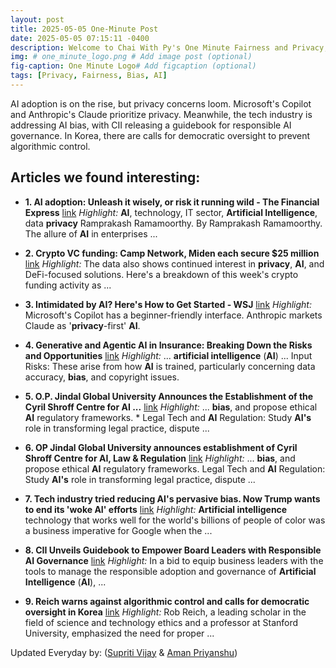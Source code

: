 ```yaml
---
layout: post
title: 2025-05-05 One-Minute Post
date: 2025-05-05 07:15:11 -0400
description: Welcome to Chai With Py's One Minute Fairness and Privacy, which aims to provide you the current happenings in the world of Fairness, Privacy, and AI.
img: # one_minute_logo.png # Add image post (optional)
fig-caption: One Minute Logo# Add figcaption (optional)
tags: [Privacy, Fairness, Bias, AI]
---
```


AI adoption is on the rise, but privacy concerns loom. Microsoft's Copilot and Anthropic's Claude prioritize privacy. Meanwhile, the tech industry is addressing AI bias, with CII releasing a guidebook for responsible AI governance. In Korea, there are calls for democratic oversight to prevent algorithmic control.

## Articles we found interesting:

- **1. <b>AI</b> adoption: Unleash it wisely, or risk it running wild - The Financial Express** [link](https://www.financialexpress.com/life/technology-ai-adoption-unleash-it-wisely-or-risk-it-running-wild-3832317/)
_Highlight:_ <b>AI</b>, technology, IT sector, <b>Artificial Intelligence</b>, data <b>privacy</b> Ramprakash Ramamoorthy. By Ramprakash Ramamoorthy. The allure of <b>AI</b> in enterprises&nbsp;...

- **2. Crypto VC funding: Camp Network, Miden each secure $25 million** [link](https://crypto.news/crypto-vc-funding-camp-network-miden-each-secure-25-million/)
_Highlight:_ The data also shows continued interest in <b>privacy</b>, <b>AI</b>, and DeFi-focused solutions. Here&#39;s a breakdown of this week&#39;s crypto funding activity as&nbsp;...

- **3. Intimidated by <b>AI</b>? Here&#39;s How to Get Started - WSJ** [link](https://www.wsj.com/tech/ai/using-ai-tips-prompts-chatbots-61d0964c)
_Highlight:_ Microsoft&#39;s Copilot has a beginner-friendly interface. Anthropic markets Claude as &#39;<b>privacy</b>-first&#39; <b>AI</b>.

- **4. Generative and Agentic <b>AI</b> in Insurance: Breaking Down the Risks and Opportunities** [link](https://www.insurancejournal.com/blogs/iat/2025/05/05/822210.htm)
_Highlight:_ ... <b>artificial intelligence</b> (<b>AI</b>) ... Input Risks: These arise from how <b>AI</b> is trained, particularly concerning data accuracy, <b>bias</b>, and copyright issues.

- **5. O.P. Jindal Global University Announces the Establishment of the Cyril Shroff Centre for <b>AI</b> ...** [link](https://www.tribuneindia.com/news/business/o-p-jindal-global-university-announces-the-establishment-of-the-cyril-shroff-centre-for-ai-law-regulation/)
_Highlight:_ ... <b>bias</b>, and propose ethical <b>AI</b> regulatory frameworks. * Legal Tech and <b>AI</b> Regulation: Study <b>AI&#39;s</b> role in transforming legal practice, dispute&nbsp;...

- **6. OP Jindal Global University announces establishment of Cyril Shroff Centre for <b>AI</b>, Law &amp; Regulation** [link](https://www.socialnews.xyz/2025/05/05/op-jindal-global-university-announces-establishment-of-cyril-shroff-centre-for-ai-law-regulation/)
_Highlight:_ ... <b>bias</b>, and propose ethical <b>AI</b> regulatory frameworks. Legal Tech and <b>AI</b> Regulation: Study <b>AI&#39;s</b> role in transforming legal practice, dispute&nbsp;...

- **7. Tech industry tried reducing <b>AI&#39;s</b> pervasive bias. Now Trump wants to end its &#39;woke <b>AI</b>&#39; efforts** [link](https://www.newsbreak.com/the-daily-sun-1591630/3991368938390-tech-industry-tried-reducing-ai-s-pervasive-bias-now-trump-wants-to-end-its-woke-ai-efforts)
_Highlight:_ <b>Artificial intelligence</b> technology that works well for the world&#39;s billions of people of color was a business imperative for Google when the&nbsp;...

- **8. CII Unveils Guidebook to Empower Board Leaders with Responsible <b>AI</b> Governance** [link](https://munsifdaily.com/cii-unveils-guidebook-to-empower-board-leaders/)
_Highlight:_ In a bid to equip business leaders with the tools to manage the responsible adoption and governance of <b>Artificial Intelligence</b> (<b>AI</b>),&nbsp;...

- **9. Reich warns against algorithmic control and calls for democratic oversight in Korea** [link](https://biz.chosun.com/en/en-it/2025/05/04/Y75BASFR7FHMDMB74S7SDGSN6U/)
_Highlight:_ Rob Reich, a leading scholar in the field of science and technology ethics and a professor at Stanford University, emphasized the need for proper&nbsp;...


Updated Everyday by: (<a href="https://supritivijay.github.io/">Supriti Vijay</a> & <a href="https://amanpriyanshu.github.io/">Aman Priyanshu</a>)
